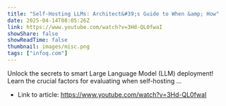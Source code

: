 ```yaml
---
title: "Self-Hosting LLMs: Architect&#39;s Guide to When &amp; How"
date: 2025-04-14T08:05:26Z
link: https://www.youtube.com/watch?v=3Hd-QL0fwaI
showShare: false
showReadTime: false
thumbnail: images/misc.png
tags: ["infoq.com"]
---
```

Unlock the secrets to smart Large Language Model (LLM) deployment! Learn the crucial factors for evaluating when self-hosting ...

- Link to article: https://www.youtube.com/watch?v=3Hd-QL0fwaI